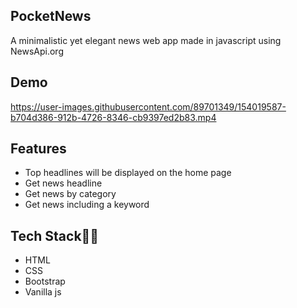 ## PocketNews
A minimalistic yet elegant news web app made in javascript using NewsApi.org 

## Demo

https://user-images.githubusercontent.com/89701349/154019587-b704d386-912b-4726-8346-cb9397ed2b83.mp4


## Features

- Top headlines will be displayed on the home page
- Get news headline
- Get news by category
- Get news including a keyword

## Tech Stack👩‍💻

- HTML
- CSS
- Bootstrap
- Vanilla js
